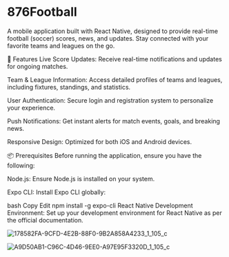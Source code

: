 # 876Football
A mobile application built with React Native, designed to provide real-time football (soccer) scores, news, and updates. Stay connected with your favorite teams and leagues on the go.

🚀 Features
Live Score Updates: Receive real-time notifications and updates for ongoing matches.

Team & League Information: Access detailed profiles of teams and leagues, including fixtures, standings, and statistics.

User Authentication: Secure login and registration system to personalize your experience.

Push Notifications: Get instant alerts for match events, goals, and breaking news.

Responsive Design: Optimized for both iOS and Android devices.

📦 Prerequisites
Before running the application, ensure you have the following:

Node.js: Ensure Node.js is installed on your system.

Expo CLI: Install Expo CLI globally:

bash
Copy
Edit
  npm install -g expo-cli
React Native Development Environment: Set up your development environment for React Native as per the official documentation.

![178582FA-9CFD-4E2B-88F0-9B2A858A4233_1_105_c](https://github.com/tumekie1999/876Football/assets/89099469/4ae2a7e9-b55d-4cfe-8f92-bbea58dc0987)

![A9D50AB1-C96C-4D46-9EE0-A97E95F3320D_1_105_c](https://github.com/tumekie1999/876Football/assets/89099469/9904a660-a29c-41a7-b37b-83b4fb500158)

